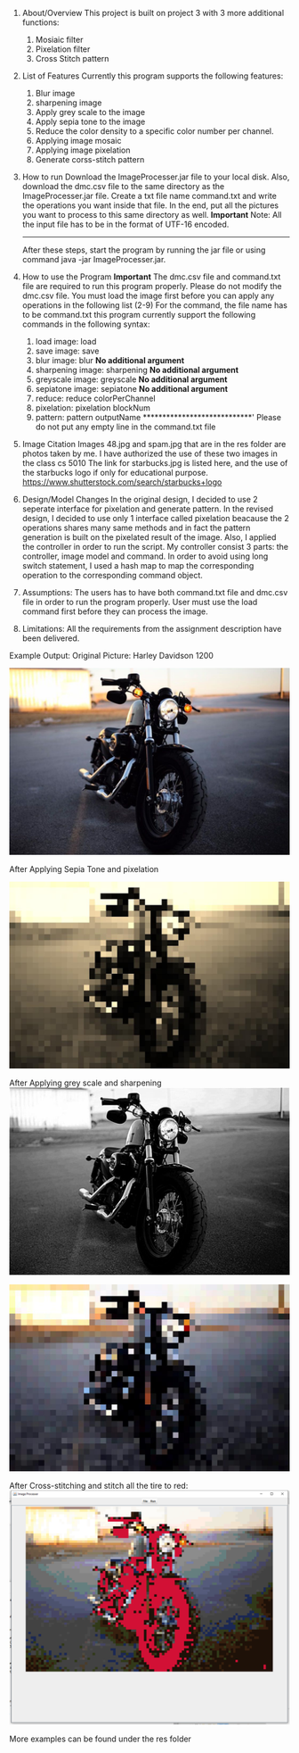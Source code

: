 1. About/Overview
  This project is built on project 3 with 3 more additional functions:
    1. Mosiaic filter
    2. Pixelation filter
    3. Cross Stitch pattern

2. List of Features
    Currently this program supports the following features:
      1. Blur image
      2. sharpening image
      3. Apply grey scale to the image
      4. Apply sepia tone to the image
      5. Reduce the color density to a specific color number per channel.
      6. Applying image mosaic
      7. Applying image pixelation
      8. Generate corss-stitch pattern

3. How to run
      Download the ImageProcesser.jar file to your local disk. Also, download the dmc.csv file to the same directory as the ImageProcesser.jar file.
      Create a txt file name command.txt and write the operations you want inside that file. In the end, put all the pictures you want to process
      to this same directory as well.
      **********Important**********
      Note: All the input file has to be in the format of UTF-16 encoded.
      *****************************
      After these steps, start the program by running the jar file or using command java -jar ImageProcesser.jar.

4. How to use the Program
      **********Important**********
      The dmc.csv file and command.txt file are required to run this program properly. Please do not modify the dmc.csv file.
      You must load the image first before you can apply any operations in the following list (2-9)
      For the command, the file name has to be command.txt this program currently support the following commands in the following syntax:
      1. load image:       load <imagName>
      2. save image:       save <imageName>
      3. blur image:       blur                  ****No additional argument****
      4. sharpening        image: sharpening     ****No additional argument****
      5. greyscale image:  greyscale             ****No additional argument****
      6. sepiatone image:  sepiatone             ****No additional argument****
      7. reduce:           reduce colorPerChannel
      8. pixelation:       pixelation blockNum
      9. pattern:          pattern outputName
      ****************************'
      Please do not put any empty line in the command.txt file
5. Image Citation
      Images 48.jpg and spam.jpg that are in the res folder are photos taken by me. I have authorized the use
      of these two images in the class cs 5010
      The link for starbucks.jpg is listed here, and the use of the starbucks logo if only for educational 
      purpose.
      https://www.shutterstock.com/search/starbucks+logo

6. Design/Model Changes
      In the original design, I decided to use 2 seperate interface for pixelation and generate pattern. In the
      revised design, I decided to use only 1 interface called pixelation beacause the 2 operations shares many
      same methods and in fact the pattern generation is built on the pixelated result of the image.
      Also, I applied the controller in order to run the script. My controller consist 3 parts: the controller, 
      image model and command. In order to avoid using long switch statement, I used a hash map to map the corresponding
      operation to the corresponding command object.

7. Assumptions:
      The users has to have both command.txt file and dmc.csv file in order to run the program properly.
      User must use the load command first before they can process the image.

8. Limitations:
      All the requirements from the assignment description have been delivered.


Example Output:
    Original Picture: Harley Davidson 1200

![Image](/res/48.jpg?raw=true)
  
After Applying Sepia Tone and pixelation
  
![Image](/res/48-sepiaTone-Pixelation.jpg?raw=true)
  
After Applying grey scale and sharpening
  ![Image](/res/new48.jpg?raw=true)
  
![Image](/p48.jpg?raw=true)
  
After Cross-stitching and stitch all the tire to red:
![Image](/res/example-part3.png?raw=true)
  
  
  
  More examples can be found under the res folder

